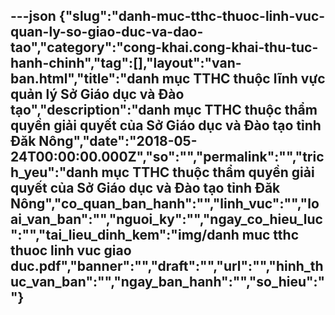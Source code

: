 ---json
{"slug":"danh-muc-tthc-thuoc-linh-vuc-quan-ly-so-giao-duc-va-dao-tao","category":"cong-khai.cong-khai-thu-tuc-hanh-chinh","tag":[],"layout":"van-ban.html","title":"danh mục TTHC thuộc lĩnh vực quản lý Sở Giáo dục và Đào tạo","description":"danh mục TTHC thuộc thẩm quyền giải quyết của Sở Giáo dục và Đào tạo tỉnh Đăk Nông","date":"2018-05-24T00:00:00.000Z","so":"","permalink":"","trich_yeu":"danh mục TTHC thuộc thẩm quyền giải quyết của Sở Giáo dục và Đào tạo tỉnh Đăk Nông","co_quan_ban_hanh":"","linh_vuc":"","loai_van_ban":"","nguoi_ky":"","ngay_co_hieu_luc":"","tai_lieu_dinh_kem":"img/danh muc tthc thuoc linh vuc giao duc.pdf","banner":"","draft":"","url":"","hinh_thuc_van_ban":"","ngay_ban_hanh":"","so_hieu":""}
---
